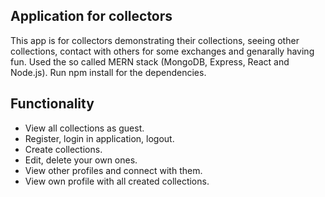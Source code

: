 ## Application for collectors

This app is for collectors demonstrating their collections, seeing other collections, contact with others for some exchanges and genarally having fun.
Used the so called MERN stack (MongoDB, Express, React and Node.js).
Run npm install for the dependencies.

## Functionality
- View all collections as guest.
- Register, login in application, logout.
- Create collections.
- Edit, delete your own ones.
- View other profiles and connect with them.
- View own profile with all created collections.
